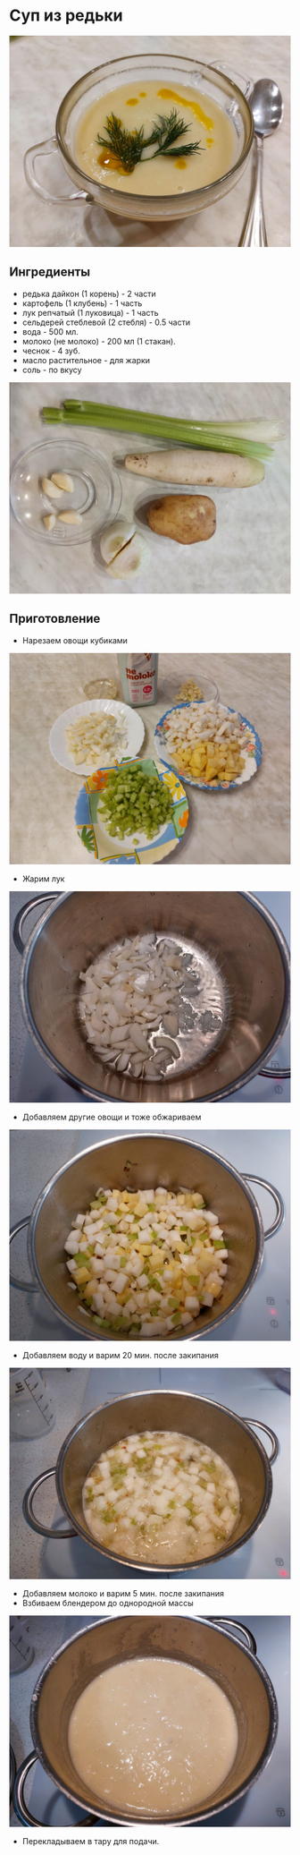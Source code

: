 # Суп из редьки

![Картинка](lookme.jpg)

## Ингредиенты

* редька дайкон (1 корень) - 2 части
* картофель (1 клубень) - 1 часть
* лук репчатый (1 луковица) - 1 часть
* сельдерей стеблевой (2 стебля) - 0.5 части
* вода - 500 мл.
* молоко (не молоко) - 200 мл (1 стакан).
* чеснок - 4 зуб.
* масло растительное - для жарки
* соль - по вкусу

![Картинка](1.jpg)

## Приготовление

* Нарезаем овощи кубиками

![Картинка](2.jpg)

* Жарим лук

![Картинка](3.jpg)

* Добавляем другие овощи и тоже обжариваем

![Картинка](4.jpg)

* Добавляем воду и варим 20 мин. после закипания

![Картинка](5.jpg)

* Добавляем молоко и варим 5 мин. после закипания
* Взбиваем блендером до однородной массы

![Картинка](6.jpg)

* Перекладываем в тару для подачи.
